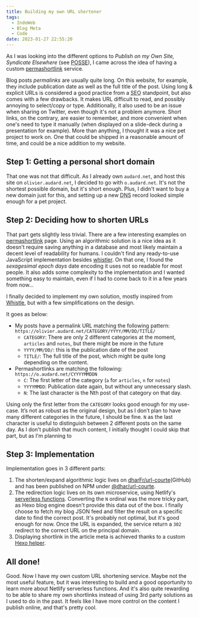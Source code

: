 ```yaml
---
title: Building my own URL shortener
tags:
  - IndeWeb
  - Blog Meta
  - Code
date: 2023-01-27 22:55:20
---
```



As I was looking into the different options to _Publish on my Own Site, Syndicate Elsewhere_ (see [<abbr>POSSE</abbr>](https://indieweb.org/POSSE)), I came across the idea of having a custom [permashortlink](https://indieweb.org/permashortlink) service.
<!-- more -->

Blog posts _permalinks_ are usually quite long. On this website, for example, they include publication date as well as the full title of the post. Using long &  explicit URLs is considered a good practice from a <abbr title="Search Engine Optimisation">SEO</abbr> standpoint, but also comes with a few drawbacks. It makes URL difficult to read, and possibly annoying to select/copy or type. Additionally, it also used to be an issue when sharing on Twitter, even though it's not a problem anymore. Short links, on the contrary, are easier to remember, and more convenient when one's need to type it manually (when displayed on a slide-deck during a presentation for example). 
More than anything, I thought it was a nice pet project to work on. One that could be shipped in a reasonable amount of time, and could be a nice addition to my website. 

## Step 1: Getting a personal short domain

That one was not that difficult. As I already own `audard.net`, and host this site on `olivier.audard.net`, I decided to go with `o.audard.net`. It's not the shortest possible domain, but it's short enough. Plus, I didn't want to buy a new domain just for this, and setting up a new <abbr title="Domain Name System">DNS</abbr> record looked simple enough for a pet project. 

## Step 2: Deciding how to shorten URLs

That part gets slightly less trivial. There are a few interesting examples on [permashortlink](https://indieweb.org/permashortlink) page. Using an algorithmic solution is a nice idea as it doesn't require saving anything in a database and most likely maintain a decent level of readability for humans. 
I couldn't find any ready-to-use JavaScript implementation besides [whistler](https://www.npmjs.com/package/whistler). On that one, I found the _sexagesimal epoch days_ date encoding it uses not so readable for most people. It also adds some complexity to the implementation and I wanted something easy to maintain, even if I had to come back to it in a few years from now...

I finally decided to implement my own solution, mostly inspired from [Whistle](https://tantek.pbworks.com/w/page/21743973/Whistle#design), but with a few simplifications on the design. 

It goes as below:

 - My posts have a permalink URL matching the following pattern: `https://olivier.audard.net/CATEGORY/YYYY/MM/DD/TITLE/`
   - `CATEGORY`: There are only 2 different categories at the moment, `articles` and `notes`, but there might be more in the future
   - `YYYY/MM/DD/`: this is the publication date of the post
   - `TITLE/`: The full title of the post, which might be quite long depending on the content.
 - Permashortlinks are matching the following: `https://o.audard.net/CYYYYMMDDN`
   - `C`: The first letter of the category (`a` for `articles`, `n` for `notes`)
   - `YYYYMMDD`: Publication date again, but without any unnecessary slash.
   - `N`: The last character is the Nth post of that category on that day.

Using only the first letter from the `CATEGORY` looks good enough for my use-case. It’s not as robust as the original design, but as I don’t plan to have many different categories in the future, I should be fine.
`N` as the last character is useful to distinguish between 2 different posts on the same day. As I don't publish that much content, I initially thought I could skip that part, but as I'm planning to 

## Step 3: Implementation

Implementation goes in 3 different parts:
 1. The shorten/expand algorithmic logic lives on [dharFr/url-courte](https://github.com/dharFr/url-courte)(GitHub) and has been published on NPM under [@dhar/url-courte](https://www.npmjs.com/package/@dhar/url-courte). 
 2. The redirection logic lives on its own microservice, using Netlify's [serverless functions](https://docs.netlify.com/functions/overview/). Converting the `N` ordinal was the more tricky part, as Hexo blog engine doesn't provide this data out of the box. I finally choose to fetch my blog JSON feed and filter the result on a specific date to find the correct post. It's probably not optimal, but it's good enough for now. Once the URL is expanded, the service return a `302` redirect to the correct URL on the principal domain.
 3. Displaying shortlink in the article meta is achieved thanks to a custom [Hexo helper](https://hexo.io/api/helper).

## All done!

Good. Now I have my own custom URL shortening service. Maybe not the most useful feature, but it was interesting to build and a good opportunity to learn more about Netlify serverless functions. And it's also quite rewarding to be able to share my own shortlinks instead of using 3rd party solutions as I used to do in the past. It feels like I have more control on the content I publish online, and that's pretty cool.
